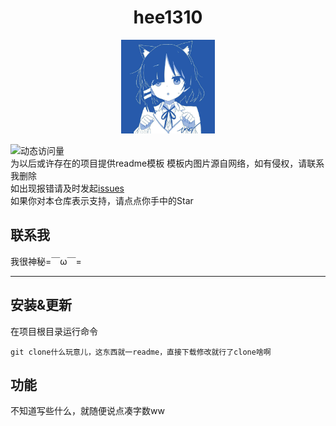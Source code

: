 # <div align="center">hee1310</div>

<p align="center">
  </a>
    <img width = "150" src="resources/hee1310.png">
  </a>
</p>

![动态访问量](https://count.kjchmc.cn/get/@hee1310?theme=gelbooru)  
为以后或许存在的项目提供readme模板
模板内图片源自网络，如有侵权，请联系我删除  
如出现报错请及时发起[issues](https://github.com/hee1310/Project_Template/issues)  
如果你对本仓库表示支持，请点点你手中的Star
## 联系我
我很神秘=￣ω￣=

---

## 安装&更新
在项目根目录运行命令
```
git clone什么玩意儿，这东西就一readme，直接下载修改就行了clone啥啊
```

## 功能
不知道写些什么，就随便说点凑字数ww
